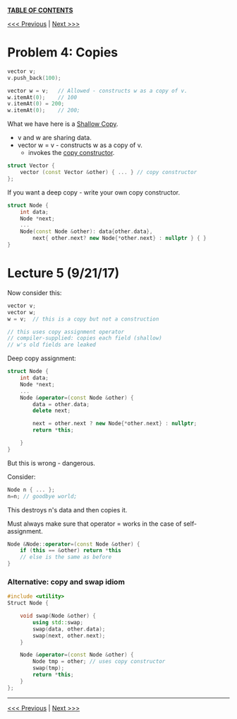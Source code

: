 [**TABLE OF CONTENTS**](toc.md)

[<<< Previous](3.md)   \|   [Next >>>](5.md)

Problem 4: Copies
=================

```c++
vector v;
v.push_back(100);

vector w = v;	// Allowed - constructs w as a copy of v.
w.itemAt(0);	// 100
v.itemAt(0) = 200;
w.itemAt(0);	// 200;
```

What we have here is a <u>Shallow Copy</u>.
- v and w are sharing data.
- vector w = v - constructs w as a copy of v.
	- invokes the <u>copy constructor</u>.

```c++
struct Vector {
	vector (const Vector &other) { ... } // copy constructor
};
```

If you want a deep copy - write your own copy constructor.
```c++
struct Node {
	int data;
	Node *next;
	...
	Node(const Node &other): data{other.data}, 
		next{ other.next? new Node{*other.next} : nullptr } { }
}
```

# Lecture 5 (9/21/17)

Now consider this:
```c++
vector v;
vector w;
w = v;	// this is a copy but not a construction

// this uses copy assignment operator
// compiler-supplied: copies each field (shallow)
// w's old fields are leaked
```

Deep copy assignment:
```c++
struct Node {
	int data;
	Node *next;
	...
	Node &operator=(const Node &other) {
		data = other.data;
		delete next;

		next = other.next ? new Node{*other.next} : nullptr;
		return *this;

	}
}
```
But this is wrong - dangerous. 

Consider: 
```c++
Node n { ... };
n=n; // goodbye world;
```
This destroys n's data and then copies it.

Must always make sure that operator = works in the case of self-assignment.
```c++
Node &Node::operator=(const Node &other) {
	if (this == &other) return *this
	// else is the same as before
}
```

### Alternative: copy and swap idiom

```c++
#include <utility>
Struct Node {

	void swap(Node &other) {
		using std::swap;
		swap(data, other.data);
		swap(next, other.next);
	}

	Node &operator=(const Node &other) {
		Node tmp = other; // uses copy constructor
		swap(tmp);
		return *this;
	}
};

```

<hr>

[<<< Previous](3.md)   |   [Next >>>](5.md)